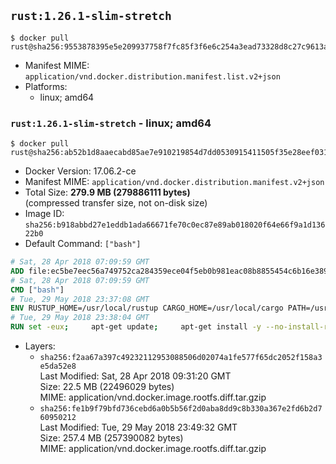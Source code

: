 ## `rust:1.26.1-slim-stretch`

```console
$ docker pull rust@sha256:9553878395e5e209937758f7fc85f3f6e6c254a3ead73328d8c27c9613a30ac9
```

-	Manifest MIME: `application/vnd.docker.distribution.manifest.list.v2+json`
-	Platforms:
	-	linux; amd64

### `rust:1.26.1-slim-stretch` - linux; amd64

```console
$ docker pull rust@sha256:ab52b1d8aaecabd85ae7e910219854d7dd0530915411505f35e28eef03193018
```

-	Docker Version: 17.06.2-ce
-	Manifest MIME: `application/vnd.docker.distribution.manifest.v2+json`
-	Total Size: **279.9 MB (279886111 bytes)**  
	(compressed transfer size, not on-disk size)
-	Image ID: `sha256:b918abbd27e1eddb1ada66671fe70c0ec87e89ab018020f64e66f9a1d13622b0`
-	Default Command: `["bash"]`

```dockerfile
# Sat, 28 Apr 2018 07:09:59 GMT
ADD file:ec5be7eec56a749752ca284359ece04f5eb0b981eac08b8855454c6b16e3893c in / 
# Sat, 28 Apr 2018 07:09:59 GMT
CMD ["bash"]
# Tue, 29 May 2018 23:37:08 GMT
ENV RUSTUP_HOME=/usr/local/rustup CARGO_HOME=/usr/local/cargo PATH=/usr/local/cargo/bin:/usr/local/sbin:/usr/local/bin:/usr/sbin:/usr/bin:/sbin:/bin RUST_VERSION=1.26.1
# Tue, 29 May 2018 23:38:04 GMT
RUN set -eux;     apt-get update;     apt-get install -y --no-install-recommends         ca-certificates         gcc         libc6-dev         wget         ;         dpkgArch="$(dpkg --print-architecture)";     case "${dpkgArch##*-}" in         amd64) rustArch='x86_64-unknown-linux-gnu'; rustupSha256='c9837990bce0faab4f6f52604311a19bb8d2cde989bea6a7b605c8e526db6f02' ;;         armhf) rustArch='armv7-unknown-linux-gnueabihf'; rustupSha256='297661e121048db3906f8c964999f765b4f6848632c0c2cfb6a1e93d99440732' ;;         arm64) rustArch='aarch64-unknown-linux-gnu'; rustupSha256='a68ac2d400409f485cb22756f0b3217b95449884e1ea6fd9b70522b3c0a929b2' ;;         i386) rustArch='i686-unknown-linux-gnu'; rustupSha256='27e6109c7b537b92a6c2d45ac941d959606ca26ec501d86085d651892a55d849' ;;         *) echo >&2 "unsupported architecture: ${dpkgArch}"; exit 1 ;;     esac;         url="https://static.rust-lang.org/rustup/archive/1.11.0/${rustArch}/rustup-init";     wget "$url";     echo "${rustupSha256} *rustup-init" | sha256sum -c -;     chmod +x rustup-init;     ./rustup-init -y --no-modify-path --default-toolchain $RUST_VERSION;     rm rustup-init;     chmod -R a+w $RUSTUP_HOME $CARGO_HOME;     rustup --version;     cargo --version;     rustc --version;         apt-get remove -y --auto-remove         wget         ;     rm -rf /var/lib/apt/lists/*;
```

-	Layers:
	-	`sha256:f2aa67a397c49232112953088506d02074a1fe577f65dc2052f158a3e5da52e8`  
		Last Modified: Sat, 28 Apr 2018 09:31:20 GMT  
		Size: 22.5 MB (22496029 bytes)  
		MIME: application/vnd.docker.image.rootfs.diff.tar.gzip
	-	`sha256:fe1b9f79bfd736cebd6a0b5b56f2d0aba8dd9c8b330a367e2fd6b2d760950212`  
		Last Modified: Tue, 29 May 2018 23:49:32 GMT  
		Size: 257.4 MB (257390082 bytes)  
		MIME: application/vnd.docker.image.rootfs.diff.tar.gzip
